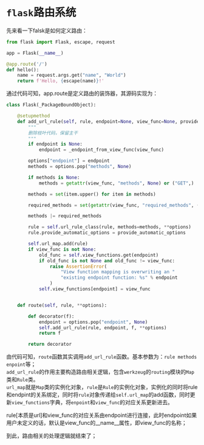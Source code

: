 # `flask`路由系统
先来看一下falsk是如何定义路由：
```python
from flask import Flask, escape, request

app = Flask(__name__)

@app.route('/')
def hello():
    name = request.args.get("name", "World")
    return f'Hello, {escape(name)}!'
```

通过代码可知，app.route是定义路由的装饰器，其源码实现为：

```python
class Flask(_PackageBoundObject):

    @setupmethod
    def add_url_rule(self, rule, endpoint=None, view_func=None, provide_automatic_options=None, **options):
        """
        删除枝叶代码，保留主干
        """
        if endpoint is None:
            endpoint = _endpoint_from_view_func(view_func)

        options["endpoint"] = endpoint
        methods = options.pop("methods", None)

        if methods is None:
            methods = getattr(view_func, "methods", None) or ("GET",)

        methods = set(item.upper() for item in methods)

        required_methods = set(getattr(view_func, "required_methods", ()))

        methods |= required_methods

        rule = self.url_rule_class(rule, methods=methods, **options)
        rule.provide_automatic_options = provide_automatic_options

        self.url_map.add(rule)
        if view_func is not None:
            old_func = self.view_functions.get(endpoint)
            if old_func is not None and old_func != view_func:
                raise AssertionError(
                    "View function mapping is overwriting an "
                    "existing endpoint function: %s" % endpoint
                )
            self.view_functions[endpoint] = view_func


    def route(self, rule, **options):

        def decorator(f):
            endpoint = options.pop("endpoint", None)
            self.add_url_rule(rule, endpoint, f, **options)
            return f

        return decorator
```
>
由代码可知，`route`函数其实调用`add_url_rule`函数。基本参数为：`rule methods enpoint`等；  
`add_url_rule`的作用主要构造路由相关逻辑，包含`werkzeug`的`routing`模块的`Map`类和`Rule`类。  
`url_map`就是`Map`类的实例化对象，`rule`是`Rule`的实例化对象，实例化的同时将rule和endpint的关系绑定，同时将`rule`对象传递给`self.url_map`的add函数，同时更新`view_functions`字典，将`enpoint`和`view_func`的对应关系更新进去。  

rule[本质是url]和view_func的对应关系由endpoint进行连接，此时endpoint如果用户未定义的话，默认是view_func的__name__属性，即view_func的名称；  

到此，路由相关的处理逻辑就结束了；  
